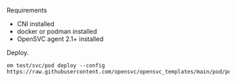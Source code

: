 Requirements
* CNI installed
* docker or podman installed
* OpenSVC agent 2.1+ installed

Deploy.
```
om test/svc/pod deploy --config https://raw.githubusercontent.com/opensvc/opensvc_templates/main/pod/pod.conf
```
